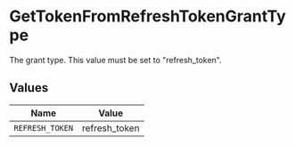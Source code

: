 # GetTokenFromRefreshTokenGrantType

The grant type. This value must be set to "refresh_token".


## Values

| Name            | Value           |
| --------------- | --------------- |
| `REFRESH_TOKEN` | refresh_token   |